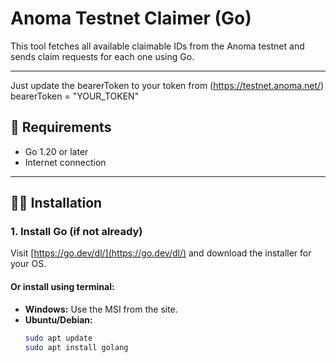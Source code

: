 # Anoma Testnet Claimer (Go)

This tool fetches all available claimable IDs from the Anoma testnet and sends claim requests for each one using Go.

---
Just update the bearerToken to your token from (https://testnet.anoma.net/)
bearerToken = "YOUR_TOKEN"


## 🔧 Requirements

- Go 1.20 or later
- Internet connection

---

## 🧑‍💻 Installation

### 1. Install Go (if not already)

Visit [https://go.dev/dl/](https://go.dev/dl/) and download the installer for your OS.

#### Or install using terminal:

- **Windows:** Use the MSI from the site.
- **Ubuntu/Debian:**
  ```bash
  sudo apt update
  sudo apt install golang
